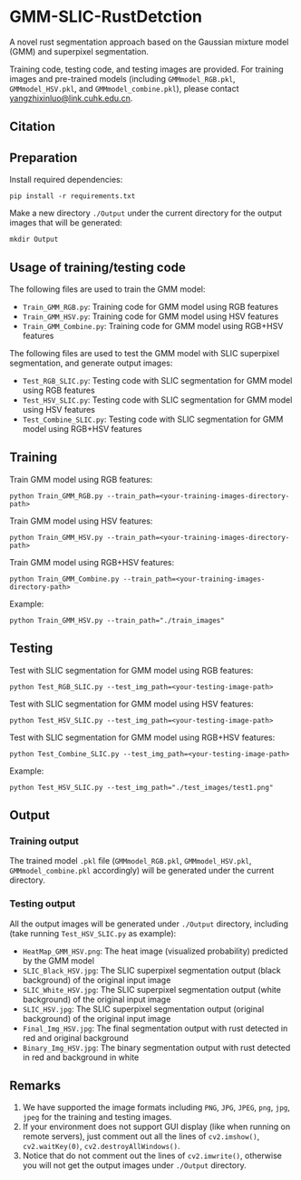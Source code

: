 # GMM-SLIC-RustDetction
A novel rust segmentation approach based on the Gaussian mixture model (GMM) and superpixel segmentation.

Training code, testing code, and testing images are provided. For training images and pre-trained models (including `GMMmodel_RGB.pkl`, `GMMmodel_HSV.pkl`, and `GMMmodel_combine.pkl`), please contact yangzhixinluo@link.cuhk.edu.cn.

## Citation

## Preparation
Install required dependencies:
```
pip install -r requirements.txt
```
Make a new directory `./Output` under the current directory for the output images that will be generated:
```
mkdir Output
```

## Usage of training/testing code
The following files are used to train the GMM model:
* `Train_GMM_RGB.py`: Training code for GMM model using RGB features
* `Train_GMM_HSV.py`: Training code for GMM model using HSV features
* `Train_GMM_Combine.py`: Training code for GMM model using RGB+HSV features

The following files are used to test the GMM model with SLIC superpixel segmentation, and generate output images:
* `Test_RGB_SLIC.py`: Testing code with SLIC segmentation for GMM model using RGB features
* `Test_HSV_SLIC.py`: Testing code with SLIC segmentation for GMM model using HSV features
* `Test_Combine_SLIC.py`: Testing code with SLIC segmentation for GMM model using RGB+HSV features

## Training
Train GMM model using RGB features:
```
python Train_GMM_RGB.py --train_path=<your-training-images-directory-path>
```
Train GMM model using HSV features:
```
python Train_GMM_HSV.py --train_path=<your-training-images-directory-path>
```
Train GMM model using RGB+HSV features:
```
python Train_GMM_Combine.py --train_path=<your-training-images-directory-path>
```
Example:
```
python Train_GMM_HSV.py --train_path="./train_images"
```

## Testing
Test with SLIC segmentation for GMM model using RGB features:
```
python Test_RGB_SLIC.py --test_img_path=<your-testing-image-path>
```
Test with SLIC segmentation for GMM model using HSV features:
```
python Test_HSV_SLIC.py --test_img_path=<your-testing-image-path>
```
Test with SLIC segmentation for GMM model using RGB+HSV features:
```
python Test_Combine_SLIC.py --test_img_path=<your-testing-image-path>
```
Example:
```
python Test_HSV_SLIC.py --test_img_path="./test_images/test1.png"
```

## Output
### Training output
The trained model `.pkl` file (`GMMmodel_RGB.pkl`, `GMMmodel_HSV.pkl`, `GMMmodel_combine.pkl` accordingly) will be generated under the current directory.

### Testing output
All the output images will be generated under `./Output` directory, including (take running `Test_HSV_SLIC.py` as example):
* `HeatMap_GMM_HSV.png`: The heat image (visualized probability) predicted by the GMM model
* `SLIC_Black_HSV.jpg`: The SLIC superpixel segmentation output (black background) of the original input image
* `SLIC_White_HSV.jpg`: The SLIC superpixel segmentation output (white background) of the original input image
* `SLIC_HSV.jpg`: The SLIC superpixel segmentation output (original background) of the original input image
* `Final_Img_HSV.jpg`: The final segmentation output with rust detected in red and original background
* `Binary_Img_HSV.jpg`: The binary segmentation output with rust detected in red and background in white

## Remarks
1. We have supported the image formats including `PNG`, `JPG`, `JPEG`, `png`, `jpg`, `jpeg` for the training and testing images.
2. If your environment does not support GUI display (like when running on remote servers), just comment out all the lines of `cv2.imshow()`, `cv2.waitKey(0)`, `cv2.destroyAllWindows()`.
3. Notice that do not comment out the lines of `cv2.imwrite()`, otherwise you will not get the output images under `./Output` directory.

